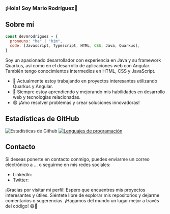 ### ¡Hola! Soy Mario Rodríguez👋

## Sobre mí

```js
const devmrodriguez = {
  pronouns: "he" | "him",
  code: [Javascript, Typescript, HTML, CSS, Java, Quarkus],
}
```
Soy un apasionado desarrollador con experiencia en Java y su framework Quarkus, así como en el desarrollo de aplicaciones web con Angular. También tengo conocimientos intermedios en HTML, CSS y JavaScript.

- 🔭 Actualmente estoy trabajando en proyectos interesantes utilizando Quarkus y Angular.
- 🌱 Siempre estoy aprendiendo y mejorando mis habilidades en desarrollo web y tecnologías relacionadas.
- 😄 ¡Amo resolver problemas y crear soluciones innovadoras!

## Estadísticas de GitHub

![Estadísticas de Github](https://github-readme-stats.vercel.app/api?username=devmrodriguez&custom_title=Estadísticas&show_icons=true&theme=dark#gh-dark-mode-only)
[![Lenguajes de programación](https://github-readme-stats.vercel.app/api/top-langs/?username=devmrodriguez&custom_title=Lenguajes%20de%20programaci%C3%B3n&theme=dark#gh-dark-mode-only)](https://github.com/devmrodriguez/github-readme-stats)

## Contacto
Si deseas ponerte en contacto conmigo, puedes enviarme un correo electrónico a ... o seguirme en mis redes sociales:

- LinkedIn: 
- Twitter: 

¡Gracias por visitar mi perfil! Espero que encuentres mis proyectos interesantes y útiles. Siéntete libre de explorar mis repositorios y dejarme comentarios o sugerencias. ¡Hagamos del mundo un lugar mejor a través del código! 😄🚀

